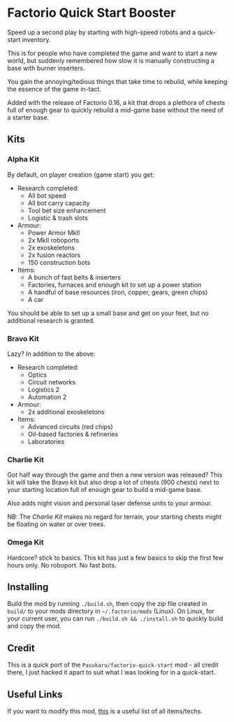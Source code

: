 Factorio Quick Start Booster
============================
Speed up a second play by starting with high-speed robots and a quick-start inventory.  

This is for people who have completed the game and want to start a new world, but suddenly remembered how slow it is
manually constructing a base with burner inserters.

You gain the annoying/tedious things that take time to rebuild, while keeping the essence of the game in-tact.

Added with the release of Factorio 0.16, a kit that drops a plethora of chests full of enough gear to quickly rebuild a
mid-game base without the need of a starter base.

Kits
----
### Alpha Kit
By default, on player creation (game start) you get:

* Research completed:
  * All bot speed
  * All bot carry capacity
  * Tool bet size enhancement
  * Logistic & trash slots
* Armour:
  * Power Armor MkII
  * 2x MkII roboports
  * 2x exoskeletons 
  * 2x fusion reactors
  * 150 construction bots
* Items:
  * A bunch of fast belts & inserters
  * Factories, furnaces and enough kit to set up a power station
  * A handful of base resources (iron, copper, gears, green chips)
  * A car

You should be able to set up a small base and get on your feet, but no additional research is granted.

### Bravo Kit
Lazy? In addition to the above:

* Research completed:
  * Optics
  * Circuit networks
  * Logistics 2
  * Automation 2
* Armour:
  * 2x additional exoskeletons
* Items:
  * Advanced circuits (red chips)
  * Oil-based factories & refineries
  * Laboratories

### Charlie Kit
Got half way through the game and then a new version was released? This kit will take the Bravo kit but also drop a lot
of chests (900 chests) next to your starting location full of enough gear to build a mid-game base.

Also adds night vision and personal laser defense units to your armour.

NB: The _Charlie Kit_ makes no regard for terrain, your starting chests might be floating on water or over trees.


### Omega Kit
Hardcore? stick to basics. This kit has just a few basics to skip the first few hours only. No roboport. No fast bots.


Installing
----------
Build the mod by running `./build.sh`, then copy the zip file created in `build/` to your mods directory in 
`~/.factorio/mods` (Linux). On Linux, for your current user, you can run `./build.sh && ./install.sh` to quickly build
and copy the mod.


Credit
------
This is a quick port of the `Pasukaru/factorio-quick-start` mod - all credit there, I just hacked it apart to suit what
I was looking for in a quick-start.


Useful Links
------------
If you want to modify this mod, [this](https://wiki.factorio.com/Data.raw) is a useful list of all items/techs.

